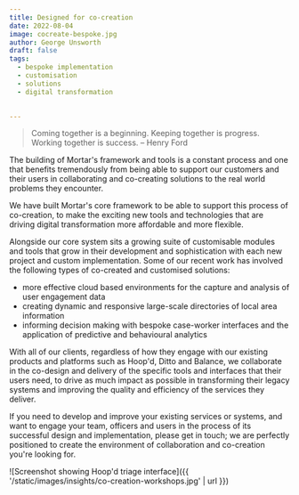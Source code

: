 ```yaml
---
title: Designed for co-creation
date: 2022-08-04
image: cocreate-bespoke.jpg
author: George Unsworth
draft: false
tags:
  - bespoke implementation
  - customisation
  - solutions
  - digital transformation
  

---
```


> Coming together is a beginning. Keeping together is progress. Working together is success. – Henry Ford  

The building of Mortar's framework and tools is a constant process and one that benefits tremendously from being able to support our customers and their users in collaborating and co-creating solutions to the real world problems they encounter. 

We have built Mortar's core framework to be able to support this process of co-creation, to make the exciting new tools and technologies that are driving digital transformation more affordable and more flexible. 

Alongside our core system sits a growing suite of customisable modules and tools that grow in their development and sophistication with each new project and custom implementation. Some of our recent work has involved the following types of co-created and customised solutions: 

- more effective cloud based environments for the capture and analysis of user engagement data 
- creating dynamic and responsive large-scale directories of local area information 
- informing decision making with bespoke case-worker interfaces and the application of predictive and behavioural analytics 

With all of our clients, regardless of how they engage with our existing products and platforms such as Hoop'd, Ditto and Balance, we collaborate in the co-design and delivery of the specific tools and interfaces that their users need, to drive as much impact as possible in transforming their legacy systems and improving the quality and efficiency of the services they deliver.  

If you need to develop and improve your existing services or systems, and want to engage your team, officers and users in the process of its successful design and implementation, please get in touch; we are perfectly positioned to create the environment of collaboration and co-creation you're looking for. 


![Screenshot showing Hoop'd triage interface]({{ '/static/images/insights/co-creation-workshops.jpg' | url }})
